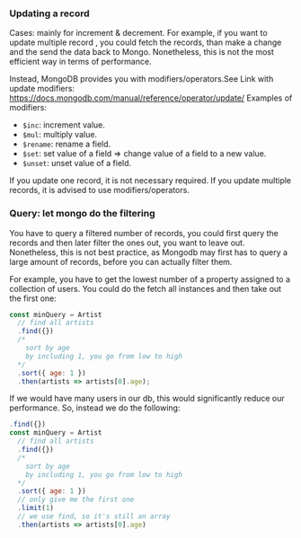 ### Updating a record 
Cases:  mainly for increment & decrement. For example, if you want to update multiple record , you could fetch the records, than make a change and the send the data back to Mongo. Nonetheless, this is not the most efficient way in terms of performance. 

Instead, MongoDB provides you with modifiers/operators.See Link with update modifiers: https://docs.mongodb.com/manual/reference/operator/update/
Examples of modifiers:
- `$inc`: increment value.
- `$mul`: multiply value.
- `$rename`: rename a field. 
- `$set`: set value of a field => change value of a field to a new value. 
- `$unset`: unset value of a field. 

If you update one record, it is not necessary required. If you update multiple records, it is advised to use modifiers/operators.

### Query: let mongo do the filtering
You have to query a filtered number of records, you could first query the records and then later filter the ones out, you want to leave out. Nonetheless, this is not best practice, as Mongodb may first has to query a large amount of records, before you can actually filter them. 

For example, you have to get the lowest number of a property assigned to a collection of users. You could do the fetch all instances and then take out the first one:
```js
const minQuery = Artist
  // find all artists
  .find({})
  /* 
    sort by age
    by including 1, you go from low to high
  */
  .sort({ age: 1 })
  .then(artists => artists[0].age);
```
If we would have many users in our db, this would significantly reduce our performance. So, instead we do the following:
```js
.find({})
const minQuery = Artist
  // find all artists
  .find({})
  /* 
    sort by age
    by including 1, you go from low to high
  */
  .sort({ age: 1 })
  // only give me the first one
  .limit(1)
  // we use find, so it's still an array
  .then(artists => artists[0].age)
```





